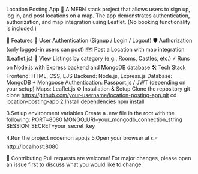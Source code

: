 Location Posting App 📍
A MERN stack project that allows users to sign up, log in, and post locations on a map.
The app demonstrates authentication, authorization, and map integration using Leaflet.
(No booking functionality is included.)

🚀 Features
🔑 User Authentication (Signup / Login / Logout)
🛡 Authorization (only logged-in users can post)
🗺 Post a Location with map integration (Leaflet.js)
📂 View Listings by category (e.g., Rooms, Castles, etc.)
⚡ Runs on Node.js with Express backend and MongoDB database
🛠 Tech Stack
Frontend: HTML, CSS, EJS
Backend: Node.js, Express.js
Database: MongoDB + Mongoose
Authentication: Passport.js / JWT (depending on your setup)
Maps: Leaflet.js
⚙ Installation & Setup
Clone the repository
git clone https://github.com/your-username/location-posting-app.git
cd location-posting-app
2.Install dependencies npm install

3.Set up environment variables Create a .env file in the root with the following: PORT=8080 MONGO_URI=your_mongodb_connection_string SESSION_SECRET=your_secret_key

4.Run the project nodemon app.js 5.Open your browser at 👉 http://localhost:8080

🤝 Contributing Pull requests are welcome! For major changes, please open an issue first to discuss what you would like to change.
